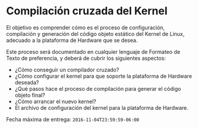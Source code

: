 # Compilación cruzada del Kernel

El objetivo es comprender cómo es el proceso de configuración, compilación y
generación del código objeto estático del Kernel de Linux, adecuado a la
plataforma de Hardware que se desea.

Este proceso será documentado en cualquier lenguaje de Formateo de Texto de
preferencia, y deberá de cubrir los siguientes aspectos:

* ¿Cómo conseguir un compilador cruzado?
* ¿Cómo configurar el kernel para que soporte la plataforma de Hardware deseada?
* ¿Qué pasos hace el proceso de compilación para generar el código objeto final?
* ¿Cómo arrancar el nuevo kernel?
* El archivo de configuración del kernel para la plataforma de Hardware.

Fecha máxima de entrega: `2016-11-04T23:59:59-06:00`

